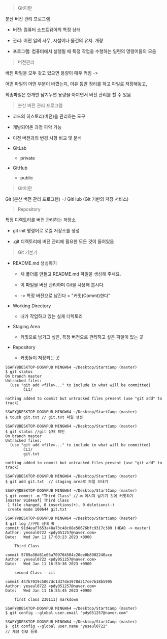 > Git이란

분산 버전 관리 프로그램

- 버전: 컴퓨터 소프트웨어의 특정 상태

- 관리: 어떤 일의 사무, 시설이나 물건의 유지. 개량

- 프로그램: 컴퓨터에서 실행될 때 특정 작업을 수행하는 일련의 명령어들의 모음

> 버전관리

바뀐 파일을 모두 갖고 있으면 용량이 매우 커짐 -> 

어떤 파일의 어떤 부분이 바꼈는지, 이유 등만 정리를 하고 파일로 저장해놓고,

최종파일은 한개만 남겨두면 용량을 아끼면서 버전 관리를 할 수 있음

>  분산 버전 관리 프로그램

- 코드의 히스토리(버전)을 관리하는 도구

- 개발되어온 과정 파악 가능

- 이전 버전과의 변경 사항 비교 및 분석

- GitLab
  
  - private

- GitHub
  
  - public

> Git이란

Git (분산 버전 관리 프로그램) =/ GitHub (Git 기반의 저장 서비스)

> Repository

특정 디렉토리를 버전 관리하는 저장소

- git init 명령어로 로컬 저장소를 생성

- .git 디렉토리에 버전 관리에 필요한 모든 것이 들어있음

> Git 기본기

- README.md 생성하기
  
  - 새 폴더를 만들고 README.md 파일을 생성해 주세요.
  
  - 이 파일을 버전 관리하며 Git을 사용해 봅시다.
  
  - -> 특정 버전으로 남긴다 = "커밋(Commt)한다"

- Working Directory
  
  - 내가 작업하고 있는 실제 디렉토리

- Staging Area
  
  - 커밋으로 남기고 싶은, 특정 버전으로 관리하고 싶은 파일이 있는 곳

- Repository
  
  - 커밋들이 저장되는 곳

```git
SSAFY@DESKTOP-DOGVPUB MINGW64 ~/Desktop/StartCamp (master)
$ git status
On branch master
Untracked files:
  (use "git add <file>..." to include in what will be committed)
        CLI/

nothing added to commit but untracked files present (use "git add" to track)

SSAFY@DESKTOP-DOGVPUB MINGW64 ~/Desktop/StartCamp (master)
$ touch git.txt // git.txt 파일 생성

SSAFY@DESKTOP-DOGVPUB MINGW64 ~/Desktop/StartCamp (master)
$ git status //git 상태 확인
On branch master
Untracked files:
  (use "git add <file>..." to include in what will be committed)
        CLI/
        git.txt

nothing added to commit but untracked files present (use "git add" to track)

SSAFY@DESKTOP-DOGVPUB MINGW64 ~/Desktop/StartCamp (master)
$ git add git.txt  // staging area로 파일 보내기

SSAFY@DESKTOP-DOGVPUB MINGW64 ~/Desktop/StartCamp (master)
$ git commit -m "Third Class" //-m 메시지 남기기 깃에 커밋하기
[master 91d4eaf] Third Class
 1 file changed, 0 insertions(+), 0 deletions(-)
 create mode 100644 git.txt

SSAFY@DESKTOP-DOGVPUB MINGW64 ~/Desktop/StartCamp (master)
$ git log //커밋 상태 확
commit 91d4eaf7653a48a73c48c08e56676bfc9317c389 (HEAD -> master)
Author: yeseul0722 <pdy051257@naver.com>
Date:   Wed Jan 11 17:03:23 2023 +0900

    Third Class

commit 5789a30d61e66a709704504c20ee0b8902240ace
Author: yeseul0722 <pdy051257@naver.com>
Date:   Wed Jan 11 16:59:36 2023 +0900

    second Class - cil

commit 447b7019c5067dc1d37de1978d217ce7b18b5995
Author: yeseul0722 <pdy051257@naver.com>
Date:   Wed Jan 11 16:55:45 2023 +0900

    first class 230111| markdown
```

```git
SSAFY@DESKTOP-DOGVPUB MINGW64 ~/Desktop/StartCamp (master)
$ git config --global user.email "pdy051257@naver.com"

SSAFY@DESKTOP-DOGVPUB MINGW64 ~/Desktop/StartCamp (master)
$  git config --global user.name "yeseul0722"
// 계정 정보 등록
```
